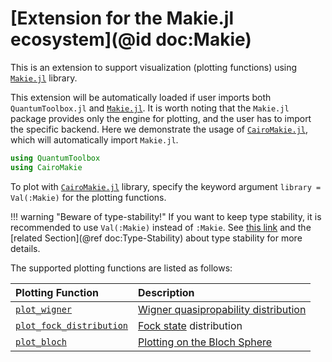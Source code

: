 # [Extension for the Makie.jl ecosystem](@id doc:Makie)

This is an extension to support visualization (plotting functions) using [`Makie.jl`](https://github.com/MakieOrg/Makie.jl) library.

This extension will be automatically loaded if user imports both `QuantumToolbox.jl` and [`Makie.jl`](https://github.com/MakieOrg/Makie.jl). It is worth noting that the `Makie.jl` package provides only the engine for plotting, and the user has to import the specific backend. Here we demonstrate the usage of [`CairoMakie.jl`](https://github.com/MakieOrg/Makie.jl/tree/master/CairoMakie), which will automatically import `Makie.jl`.

```julia
using QuantumToolbox
using CairoMakie
```

To plot with [`CairoMakie.jl`](https://github.com/MakieOrg/Makie.jl/tree/master/CairoMakie) library, specify the keyword argument `library = Val(:Makie)` for the plotting functions.

!!! warning "Beware of type-stability!"
    If you want to keep type stability, it is recommended to use `Val(:Makie)` instead of `:Makie`. See [this link](https://docs.julialang.org/en/v1/manual/performance-tips/#man-performance-value-type) and the [related Section](@ref doc:Type-Stability) about type stability for more details.

The supported plotting functions are listed as follows:

| **Plotting Function** | **Description** |
|:----------------------|:----------------|
| [`plot_wigner`](@ref) | [Wigner quasipropability distribution](https://en.wikipedia.org/wiki/Wigner_quasiprobability_distribution) |
| [`plot_fock_distribution`](@ref) | [Fock state](https://en.wikipedia.org/wiki/Fock_state) distribution |
| [`plot_bloch`](@ref)  | [Plotting on the Bloch Sphere](https://qutip.readthedocs.io/en/stable/guide/guide-bloch.html) |
